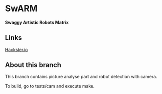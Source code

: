 # SwARM

#### Swaggy Artistic Robots Matrix

## Links

[Hackster.io](https://www.hackster.io/perceval/swarm-c362dd)

## About this branch

This branch contains picture analyse part and robot detection with camera.

To build, go to tests/cam and execute make.

